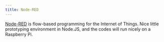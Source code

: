 ```yaml
---
title: Node-RED
---
```

[Node-RED] is flow-based programming for the Internet of Things. Nice little
prototyping environment in Node.JS, and the codes will run nicely
on a Raspberry Pi.

[Node-RED]:https://nodered.org/
